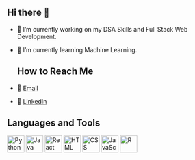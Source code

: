 ## Hi there 👋




- 🔭 I’m currently working on my DSA Skills and Full Stack Web Development.
- 🌱 I’m currently learning Machine Learning.

  ## How to Reach Me

- 📧 [Email](mailto:aryampatil2005@gmail.com)
- 🔗 [LinkedIn]([(https://www.linkedin.com/in/arya--patil/)])


## Languages and Tools



<img src="https://cdn.jsdelivr.net/gh/devicons/devicon/icons/python/python-original.svg" alt="Python" width="40" height="40" />
<img src="https://cdn.jsdelivr.net/gh/devicons/devicon/icons/java/java-original.svg" alt="Java" width="40" height="40" />
<img src="https://cdn.jsdelivr.net/gh/devicons/devicon/icons/react/react-original.svg" alt="React" width="40" height="40" />
<img src="https://cdn.jsdelivr.net/gh/devicons/devicon/icons/html5/html5-original.svg" alt="HTML" width="40" height="40" />
<img src="https://cdn.jsdelivr.net/gh/devicons/devicon/icons/css3/css3-original.svg" alt="CSS" width="40" height="40" />
<img src="https://cdn.jsdelivr.net/gh/devicons/devicon/icons/javascript/javascript-original.svg" alt="JavaScript" width="40" height="40" />
<img src="https://cdn.jsdelivr.net/gh/devicons/devicon/icons/r/r-original.svg" alt="R" width="40" height="40" />

